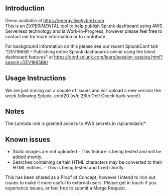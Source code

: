 ## Introduction
Demo available at https://energy.livehybrid.com  
This is an *EXPERIMENTAL* tool to help publish Splunk dashboard using AWS Serverless technology and is Work-In-Progress, however please feel free to contact me for more information or to contribute.  

For background information on this please see our recent SplunkConf talk "DEV1665B - Publishing entire Splunk dashboards online using the latest dashboard features" at https://conf.splunk.com/learn/session-catalog.html?search=DEV1665B#/

## Usage Instructions
We are just ironing out a couple of issues and will upload a new version the week following Splunk .conf20 (w/c 26th Oct! Check back soon!)


## Notes
The Lambda role is granted access to AWS secrets in /splunkdash/*

## Known issues
* Static images are not uploaded - This feature is being tested and will be added shortly.
* Searches containing certain HTML characters may be converted to their HTML entities. - This is being tested and fixed shortly.

This has been shared as a Proof of Concept, however I intend to iron out issues to make it more useful to external users. Please get in touch if you experience issues, or feel free to submit a Merge Request.
